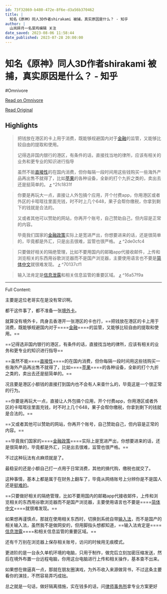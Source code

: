 ```yaml
---
id: 73f32869-b480-472e-8f6e-d3a56b370462
title: |
  知名《原神》同人3D作者shirakami 被捕，真实原因是什么？ - 知乎
author: |
  山岚碎月一名菜鸡编辑​ 关注
date_saved: 2023-08-06 11:58:44
date_published: 2023-07-28 20:00:00
---
```


# 知名《原神》同人3D作者shirakami 被捕，真实原因是什么？ - 知乎
#Omnivore

[Read on Omnivore](https://omnivore.app/me/https-www-zhihu-com-question-614393754-answer-3140119983-189cb925de8)

[Read Original](https://www.zhihu.com/question/614393754/answer/3140119983)

## Highlights

> 把钱放在港区的卡上用于消费，既能够规避国内对于[金融](https://www.zhihu.com/search?q=%E9%87%91%E8%9E%8D&amp;search%5Fsource=Entity&amp;hybrid%5Fsearch%5Fsource=Entity&amp;hybrid%5Fsearch%5Fextra=%7B%22sourceType%22%3A%22answer%22%2C%22sourceId%22%3A3140119983%7D)的监管，又能够比较自由的提取和使用。
> 
> 记得选非国内银行的港区，有条件的话，直接找当地的律所，应该有相关的业务和更专业的知识进行指导
> 
> 虽然不能[直接性](https://www.zhihu.com/search?q=%E7%9B%B4%E6%8E%A5%E6%80%A7&amp;search%5Fsource=Entity&amp;hybrid%5Fsearch%5Fsource=Entity&amp;hybrid%5Fsearch%5Fextra=%7B%22sourceType%22%3A%22answer%22%2C%22sourceId%22%3A3140119983%7D)的在国内消费，但你每隔一段时间用这些钱购买一些海外产品再出售不就得了，比如[苹果](https://www.zhihu.com/search?q=%E8%8B%B9%E6%9E%9C&amp;search%5Fsource=Entity&amp;hybrid%5Fsearch%5Fsource=Entity&amp;hybrid%5Fsearch%5Fextra=%7B%22sourceType%22%3A%22answer%22%2C%22sourceId%22%3A3140119983%7D)的各种设备，全新的打个九折之类的，卖出去还是挺简单的。 [⤴️](https://omnivore.app/me/https-www-zhihu-com-question-614393754-answer-3140119983-189cb925de8#2fc1831f-16a7-4b29-9bd3-1b03f854cd3d)  ^2fc1831f

> 你要是再玩大一点，直接让人外包搞个应用，开个付费app，你用港区或者外区的卡哐哐往里面充钱，时不时上几个648，果子会帮你缴税，你拿到剩下的钱就是合法的。
> 
> 又或者其他可以赞助的网站，你再开个账号，自己赞助自己，但内容是正常的内容。
> 
> 毕竟我们国家的[金融政策](https://www.zhihu.com/search?q=%E9%87%91%E8%9E%8D%E6%94%BF%E7%AD%96&amp;search%5Fsource=Entity&amp;hybrid%5Fsearch%5Fsource=Entity&amp;hybrid%5Fsearch%5Fextra=%7B%22sourceType%22%3A%22answer%22%2C%22sourceId%22%3A3140119983%7D)实际上是宽进严出，你想要进来的话，还是很简单的，毕竟都是外汇，只是出去很难，监管也很严格。 [⤴️](https://omnivore.app/me/https-www-zhihu-com-question-614393754-answer-3140119983-189cb925de8#2de0cfc4-40e2-4430-96f9-cdbc70adc8e5)  ^2de0cfc4

> 只要做好相关的隔绝管理，比如不要用国内的邮箱app代接收邮件，上传和浏览相关的东西用谷歌浏览器而不是国产浏览器，主要使用语言也不要是[简体中文](https://www.zhihu.com/search?q=%E7%AE%80%E4%BD%93%E4%B8%AD%E6%96%87&amp;search%5Fsource=Entity&amp;hybrid%5Fsearch%5Fsource=Entity&amp;hybrid%5Fsearch%5Fextra=%7B%22sourceType%22%3A%22answer%22%2C%22sourceId%22%3A3140119983%7D)就很难发现。 [⤴️](https://omnivore.app/me/https-www-zhihu-com-question-614393754-answer-3140119983-189cb925de8#70137cf1-af7a-4f3b-8a66-80703c7069ae)  ^70137cf1

> 输入法肯定是[信息泄露](https://www.zhihu.com/search?q=%E4%BF%A1%E6%81%AF%E6%B3%84%E9%9C%B2&amp;search%5Fsource=Entity&amp;hybrid%5Fsearch%5Fsource=Entity&amp;hybrid%5Fsearch%5Fextra=%7B%22sourceType%22%3A%22answer%22%2C%22sourceId%22%3A3140119983%7D)和相关信息监管的重要区域。 [⤴️](https://omnivore.app/me/https-www-zhihu-com-question-614393754-answer-3140119983-189cb925de8#16a57f9a-9d82-4a97-913d-579d563246af)  ^16a57f9a


--- 

Full Content: 

主要是这位老哥实在是没有常识啊。

都干这件事了，都不准备一张[境外卡](https://www.zhihu.com/search?q=%E5%A2%83%E5%A4%96%E5%8D%A1&search%5Fsource=Entity&hybrid%5Fsearch%5Fsource=Entity&hybrid%5Fsearch%5Fextra=%7B%22sourceType%22%3A%22answer%22%2C%22sourceId%22%3A3140119983%7D)。

就算没有境外卡，肉身去香港开一张港区的卡也行，==把钱放在港区的卡上用于消费，既能够规避国内对于====[金融](https://www.zhihu.com/search?q=%E9%87%91%E8%9E%8D&search%5Fsource=Entity&hybrid%5Fsearch%5Fsource=Entity&hybrid%5Fsearch%5Fextra=%7B%22sourceType%22%3A%22answer%22%2C%22sourceId%22%3A3140119983%7D)====的监管，又能够比较自由的提取和使用。==

==记得选非国内银行的港区，有条件的话，直接找当地的律所，应该有相关的业务和更专业的知识进行指导==

==虽然不能====[直接性](https://www.zhihu.com/search?q=%E7%9B%B4%E6%8E%A5%E6%80%A7&search%5Fsource=Entity&hybrid%5Fsearch%5Fsource=Entity&hybrid%5Fsearch%5Fextra=%7B%22sourceType%22%3A%22answer%22%2C%22sourceId%22%3A3140119983%7D)====的在国内消费，但你每隔一段时间用这些钱购买一些海外产品再出售不就得了，比如====[苹果](https://www.zhihu.com/search?q=%E8%8B%B9%E6%9E%9C&search%5Fsource=Entity&hybrid%5Fsearch%5Fsource=Entity&hybrid%5Fsearch%5Fextra=%7B%22sourceType%22%3A%22answer%22%2C%22sourceId%22%3A3140119983%7D)====的各种设备，全新的打个九折之类的，卖出去还是挺简单的。==

况且要是港区小额钱的直接打到国内也不会有人来查什么的，毕竟这是一个很正常的行为。

==你要是再玩大一点，直接让人外包搞个应用，开个付费app，你用港区或者外区的卡哐哐往里面充钱，时不时上几个648，果子会帮你缴税，你拿到剩下的钱就是合法的。==

==又或者其他可以赞助的网站，你再开个账号，自己赞助自己，但内容是正常的内容。==

==毕竟我们国家的====[金融政策](https://www.zhihu.com/search?q=%E9%87%91%E8%9E%8D%E6%94%BF%E7%AD%96&search%5Fsource=Entity&hybrid%5Fsearch%5Fsource=Entity&hybrid%5Fsearch%5Fextra=%7B%22sourceType%22%3A%22answer%22%2C%22sourceId%22%3A3140119983%7D)====实际上是宽进严出，你想要进来的话，还是很简单的，毕竟都是外汇，只是出去很难，监管也很严格。==

不过这种玩法有点麻烦就是了。

最稳妥的还是小额自己打一点用于日常消费，其他的搞代购，缴税也就交了。

这种事情，基本上都是属于在财务上翻车了，毕竟从网络账号上分辨你是不是国人还是[挺难的](https://www.zhihu.com/search?q=%E6%8C%BA%E9%9A%BE%E7%9A%84&search%5Fsource=Entity&hybrid%5Fsearch%5Fsource=Entity&hybrid%5Fsearch%5Fextra=%7B%22sourceType%22%3A%22answer%22%2C%22sourceId%22%3A3140119983%7D)。

==只要做好相关的隔绝管理，比如不要用国内的邮箱app代接收邮件，上传和浏览相关的东西用谷歌浏览器而不是国产浏览器，主要使用语言也不要是====[简体中文](https://www.zhihu.com/search?q=%E7%AE%80%E4%BD%93%E4%B8%AD%E6%96%87&search%5Fsource=Entity&hybrid%5Fsearch%5Fsource=Entity&hybrid%5Fsearch%5Fextra=%7B%22sourceType%22%3A%22answer%22%2C%22sourceId%22%3A3140119983%7D)====就很难发现。==

如果想再谨慎点，那就在使用相关东西时，切换到系统自带[输入法](https://www.zhihu.com/search?q=%E8%BE%93%E5%85%A5%E6%B3%95&search%5Fsource=Entity&hybrid%5Fsearch%5Fsource=Entity&hybrid%5Fsearch%5Fextra=%7B%22sourceType%22%3A%22answer%22%2C%22sourceId%22%3A3140119983%7D)，而不是国产的相关输入法，虽然我不是做网安的，但用脚指头想都知道，==输入法肯定是====[信息泄露](https://www.zhihu.com/search?q=%E4%BF%A1%E6%81%AF%E6%B3%84%E9%9C%B2&search%5Fsource=Entity&hybrid%5Fsearch%5Fsource=Entity&hybrid%5Fsearch%5Fextra=%7B%22sourceType%22%3A%22answer%22%2C%22sourceId%22%3A3140119983%7D)====和相关信息监管的重要区域。==

还有千万别在浏览器上保存相关账号，访问的时候用无痕模式。

更进阶的是一台永久单机环境的电脑，只用于制作，做完后立刻加密压缩发送，然后在境外布置一台远程电脑，你用这台电脑进行上传和相关操作，基本查不出来。

如果想在做逼真一点，那就在朋友圈演戏，为外币收入来源做背书，不过这条主要看你的演技，不然容易弄巧成拙。

总之就是一句话，做好隔离措施，实在钱多的话，问[律师事务所](https://www.zhihu.com/search?q=%E5%BE%8B%E5%B8%88%E4%BA%8B%E5%8A%A1%E6%89%80&search%5Fsource=Entity&hybrid%5Fsearch%5Fsource=Entity&hybrid%5Fsearch%5Fextra=%7B%22sourceType%22%3A%22answer%22%2C%22sourceId%22%3A3140119983%7D)拿专业方案更好
